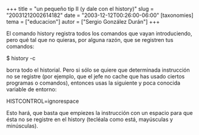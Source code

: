 +++
title = "un pequeño tip II (y dale con el history)"
slug = "20031212002614182"
date = "2003-12-12T00:26:00-06:00"
[taxonomies]
tema = ["educacion"]
autor = ["Sergio González Durán"]
+++

El comando history registra todos los comandos que vayan introduciendo,
pero qué tal que no quieras, por alguna razón, que se registren tus
comandos:

$ history -c

borra todo el historial. Pero si sólo se quiere que determinada
instrucción no se registre (por ejemplo, que el jefe no cache que has
usado ciertos programas o comandos), entonces usas la siguiente y poca
conocida variable de entorno:

HISTCONTROL=ignorespace

Esto hará, que basta que empiezes la instrucción con un espacio para que
ésta no se registre en el history (tecléala como está, mayúsculas y
minúsculas).
